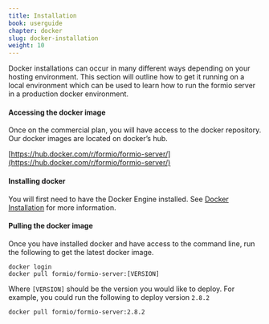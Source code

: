 ```yaml
---
title: Installation
book: userguide
chapter: docker
slug: docker-installation
weight: 10
---
```

Docker installations can occur in many different ways depending on your hosting environment. This section will outline how to get it running on a local environment which can be used to learn how to run the formio server in a production docker environment.

#### Accessing the docker image
Once on the commercial plan, you will have access to the docker repository. Our docker images are located on docker’s hub.

[https://hub.docker.com/r/formio/formio-server/](https://hub.docker.com/r/formio/formio-server/)

#### Installing docker

You will first need to have the Docker Engine installed. See [Docker Installation](https://docs.docker.com/engine/installation/) for more information.

#### Pulling the docker image

Once you have installed docker and have access to the command line, run the following to get the latest docker image.

```
docker login
docker pull formio/formio-server:[VERSION]
```

Where ```[VERSION]``` should be the version you would like to deploy. For example, you could run the following to deploy version ```2.8.2```

```
docker pull formio/formio-server:2.8.2
```
